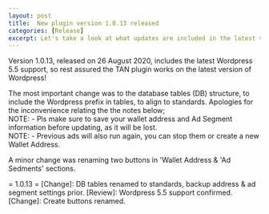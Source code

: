 ```yaml
---
layout: post
title:  New plugin version 1.0.13 released
categories: [Release]
excerpt: Let's take a look at what updates are included in the latest version of Turtle Ad Network.
---
```


Version 1.0.13, released on 26 August 2020, includes the latest Wordpress 5.5 support, so rest assured the TAN plugin works on the latest version of Wordpress!

The most important change was to the database tables (DB) structure, to include the Wordpress prefix in tables, to align to standards. Apologies for the inconvenience relating the the notes below;<br>
NOTE: - Pls make sure to save your wallet address and Ad Segment information before updating, as it will be lost.<br>
NOTE: - Previous ads will also run again, you can stop them or create a new Wallet Address.

A minor change was renaming two buttons in 'Wallet Address & 'Ad Sedments' sections.

= 1.0.13 =
[Change]: DB tables renamed to standards, backup address & ad segment settings prior.
[Review]: Wordpress 5.5 support confirmed.
[Change]: Create buttons renamed.
